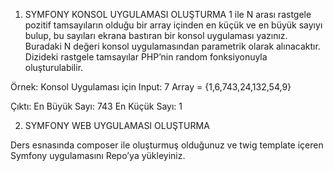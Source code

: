 1. SYMFONY KONSOL UYGULAMASI OLUŞTURMA 
1 ile N arası rastgele pozitif tamsayıların olduğu bir array içinden en küçük ve en büyük sayıyı bulup, bu sayıları ekrana bastıran bir konsol uygulaması yazınız. Buradaki N değeri konsol uygulamasından parametrik olarak alınacaktır. Dizideki rastgele tamsayılar PHP’nin random fonksiyonuyla oluşturulabilir.


Örnek:
Konsol Uygulaması için Input: 7
Array = {1,6,743,24,132,54,9}


Çıktı:
En Büyük Sayı: 743
En Küçük Sayı: 1

2. SYMFONY WEB UYGULAMASI OLUŞTURMA 

Ders esnasında composer ile oluşturmuş olduğunuz ve twig template içeren Symfony uygulamasını Repo’ya yükleyiniz.
